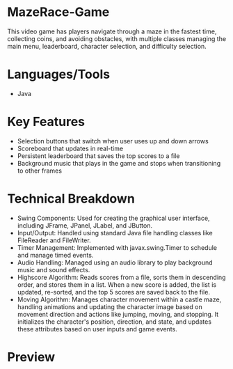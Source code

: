 # MazeRace-Game

This video game has players navigate through a maze in the fastest time, collecting coins, and avoiding obstacles, with multiple classes managing the main menu, leaderboard, character selection, and difficulty selection.

# Languages/Tools
- Java

# Key Features
- Selection buttons that switch when user uses up and down arrows
- Scoreboard that updates in real-time
- Persistent leaderboard that saves the top scores to a file
- Background music that plays in the game and stops when transitioning to other frames

# Technical Breakdown
- Swing Components: Used for creating the graphical user interface, including JFrame, JPanel, JLabel, and JButton.
- Input/Output: Handled using standard Java file handling classes like FileReader and FileWriter.
- Timer Management: Implemented with javax.swing.Timer to schedule and manage timed events.
- Audio Handling: Managed using an audio library to play background music and sound effects.
- Highscore Algorithm: Reads scores from a file, sorts them in descending order, and stores them in a list. When a new score is added, the list is updated, re-sorted, and the top 5 scores are saved back to the file.
- Moving Algorithm: Manages character movement within a castle maze, handling animations and updating the character image based on movement direction and actions like jumping, moving, and stopping. It initializes the character's position, direction, and state, and updates these attributes based on user inputs and game events.

# Preview
